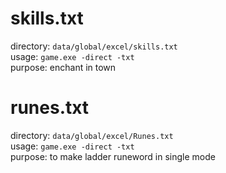 # skills.txt

directory: `data/global/excel/skills.txt`   
usage: `game.exe -direct -txt`   
purpose: enchant in town   

# runes.txt

directory: `data/global/excel/Runes.txt`   
usage: `game.exe -direct -txt`   
purpose: to make ladder runeword in single mode   
